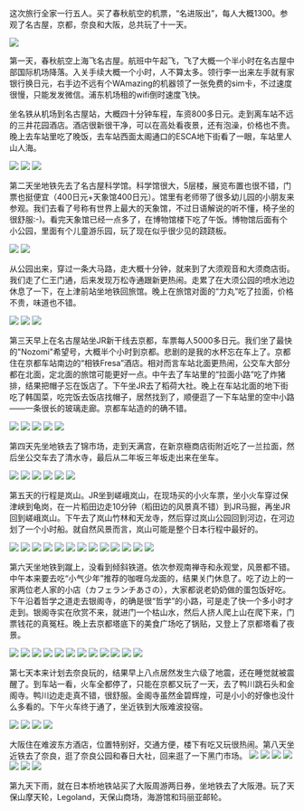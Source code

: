 这次旅行全家一行五人。买了春秋航空的机票，“名进阪出”，每人大概1300。参观了名古屋，京都，奈良和大阪，总共玩了十一天。

![](/images/2018-07-15-Japan/map-japan.jpg)

第一天，春秋航空上海飞名古屋。航班中午起飞，飞了大概一个半小时在名古屋中部国际机场降落。入关手续大概一个小时，人不算太多。领行李一出来左手就有家银行换日元，右手边不远有个WAmazing的机器领了一张免费的sim卡，不过速度很慢，只能发发微信。浦东机场租的wifi倒时速度飞快。

坐名铁从机场到名古屋站，大概四十分钟车程，车资800多日元。走到离车站不远的三井花园酒店。酒店很新很干净，可以在高处看夜景，还有泡澡，价格也不贵。晚上去车站里吃了晚饭，去车站西面太阁通口的ESCA地下街看了一眼，车站里人山人海。

![](/images/2018-07-15-Japan/m2.jpg)
![](/images/2018-07-15-Japan/m3.jpg)
![](/images/2018-07-15-Japan/DSC_0002.JPG)

第二天坐地铁先去了名古屋科学馆。科学馆很大，5层楼，展览布置也很不错，门票也挺便宜（400日元+天象馆400日元）。馆里有老师带了很多幼儿园的小朋友来参观。我们去看了号称有世界上最大的天象馆，不过日语解说的听不懂，椅子坐的很舒服:-)。看完天象馆已经一点多了，在博物馆楼下吃了午饭。博物馆后面有个小公园，里面有个儿童游乐园，玩了现在似乎很少见的跷跷板。

![](/images/2018-07-15-Japan/m4.jpg)
![](/images/2018-07-15-Japan/DSC_0056.JPG)

从公园出来，穿过一条大马路，走大概十分钟，就来到了大须观音和大须商店街。我们走了仁王门通，后来发现万松寺通跟新更热闹。走累了在大须公园的喷水池边休息了一下，在上津前站坐地铁回旅馆。晚上在旅馆对面的“力丸”吃了拉面，价格不贵，味道也不错。

![](/images/2018-07-15-Japan/liwan.jpg)
![](/images/2018-07-15-Japan/DSC_0068.JPG)
![](/images/2018-07-15-Japan/DSC_0071.JPG)

第三天早上在名古屋站坐JR新干线去京都，车票每人5000多日元。我们坐了最快的"Nozomi"希望号，大概半个小时到京都。悲剧的是我的水杯忘在车上了。京都住在京都车站南边的“相铁Fresa”酒店。相对而言车站北面更热闹，公交车大部分都在北面，定北面的旅馆可能更好一点。中午去了车站里的“拉面小路”吃了炸猪排，结果把帽子忘在饭店了。下午坐JR去了稻荷大社。晚上在车站北面的地下街吃了韩国菜，吃完饭去饭店找帽子，居然找到了，顺便逛了一下车站里的空中小路——一条很长的玻璃走廊。京都车站造的的确不错。

![](/images/2018-07-15-Japan/m5.jpg)
![](/images/2018-07-15-Japan/fresa.jpg)
![](/images/2018-07-15-Japan/m6.jpg)
![](/images/2018-07-15-Japan/DSC_0112.JPG)
![](/images/2018-07-15-Japan/DSC_0129.JPG)

第四天先坐地铁去了锦市场，走到天满宫，在新京極商店街附近吃了一兰拉面，然后坐公交车去了清水寺，最后从二年坂三年坂走出来在坐车。

![](/images/2018-07-15-Japan/m7.jpg)
![](/images/2018-07-15-Japan/jin.jpg)
![](/images/2018-07-15-Japan/DSC_0143.JPG)
![](/images/2018-07-15-Japan/DSC_0162.JPG)
![](/images/2018-07-15-Japan/DSC_0175.JPG)
![](/images/2018-07-15-Japan/DSC_0179.JPG)

第五天的行程是岚山。JR坐到嵯峨岚山，在现场买的小火车票，坐小火车穿过保津峡到龟岗，在一片稻田边走10分钟（稻田边的风景真不错）到JR马掘，再坐JR回到嵯峨岚山。下午去了岚山竹林和天龙寺，然后穿过岚山公园回到河边，在河边划了一个小时船。就自然风景而言，岚山可能是整个日本行程中最好的。

![](/images/2018-07-15-Japan/m8.jpg)
![](/images/2018-07-15-Japan/m9.jpg)
![](/images/2018-07-15-Japan/DSC_0210.JPG)
![](/images/2018-07-15-Japan/DSC_0220.JPG)
![](/images/2018-07-15-Japan/DSC_0228.JPG)
![](/images/2018-07-15-Japan/DSC_0245.JPG)
![](/images/2018-07-15-Japan/DSC_0245.JPG)
![](/images/2018-07-15-Japan/DSC_0273.JPG)
![](/images/2018-07-15-Japan/DSC_0320.JPG)
![](/images/2018-07-15-Japan/DSC_0325.JPG)
![](/images/2018-07-15-Japan/DSC_0336.JPG)
![](/images/2018-07-15-Japan/DSC_0349.JPG)
![](/images/2018-07-15-Japan/DSC_0355.JPG)

第六天坐地铁到蹴上，没看到倾斜铁道。依次参观南禅寺和永观堂，风景都不错。中午本来要去吃“小气少年”推荐的咖喱乌龙面的，结果关门休息了。吃了边上的一家两位老人家的小店（カフェランチあさの），大家都说老奶奶做的蛋包饭好吃。下午沿着哲学之道走去银阁寺，的确是很“哲学”的小路，可是走了快一个多小时才走到。银阁寺实在欣赏不来，就进门一个枯山水，然后人挤人爬上山在爬下来，门票钱花的真冤枉。晚上去京都塔底下的美食广场吃了锅贴，又登上了京都塔看了夜景。

![](/images/2018-07-15-Japan/m10.jpg)
![](/images/2018-07-15-Japan/cafe.jpg)
![](/images/2018-07-15-Japan/DSC_0360.JPG)
![](/images/2018-07-15-Japan/DSC_0369.JPG)
![](/images/2018-07-15-Japan/DSC_0394.JPG)
![](/images/2018-07-15-Japan/DSC_0396.JPG)
![](/images/2018-07-15-Japan/DSC_0421.JPG)
![](/images/2018-07-15-Japan/DSC_0441.JPG)
![](/images/2018-07-15-Japan/DSC_0445.JPG)
![](/images/2018-07-15-Japan/DSC_0465.JPG)
![](/images/2018-07-15-Japan/DSC_0470.JPG)
![](/images/2018-07-15-Japan/DSC_0523.JPG)

第七天本来计划去奈良玩的，结果早上八点居然发生六级了地震，还在睡觉就被震醒了。到车站一看，火车全都停了，只能在京都又玩了一天，去了鸭川跳石头和金阁寺。鸭川边走走真不错，很舒服。金阁寺虽然金碧辉煌，可是小小的好像也没什么多看的。下午火车终于通了，坐近铁到大阪难波投宿。

![](/images/2018-07-15-Japan/e1.jpg)
![](/images/2018-07-15-Japan/e2.jpg)
![](/images/2018-07-15-Japan/DSC_0527.JPG)
![](/images/2018-07-15-Japan/DSC_0574.JPG)

大阪住在难波东方酒店，位置特别好，交通方便，楼下有吃又玩很热闹。第八天坐近铁去了奈良，逛了奈良公园和春日大社，回来逛了一下黑门市场。
![](/images/2018-07-15-Japan/m11.jpg)
![](/images/2018-07-15-Japan/DSC_0591.JPG)
![](/images/2018-07-15-Japan/DSC_0610.JPG)
![](/images/2018-07-15-Japan/DSC_0616.JPG)
![](/images/2018-07-15-Japan/DSC_0642.JPG)
![](/images/2018-07-15-Japan/DSC_0669.JPG)
![](/images/2018-07-15-Japan/DSC_0670.JPG)

第九天下雨，就在日本桥地铁站买了大阪周游两日券，坐地铁去了大阪港。玩了天保山摩天轮，Legoland，天保山商场，海游馆和玛丽亚邮轮。



